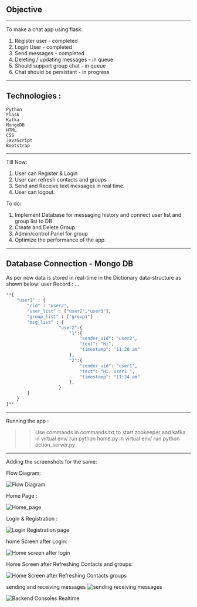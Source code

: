 ## Objective
------------
To make a chat app using flask:
1. Register user - completed
2. Login User - completed
3. Send messages - completed
4. Deleting / updating messages - in queue
5. Should support group chat - in queue
6. Chat should be persistant - in progress
--------------------------------------------------------------------------------
Technologies :
--------------------------------------------------------------------------------

```**Python
Python
Flask
Kafka
MongoDB
HTML
CSS
JavaScript
Bootstrap
```

--------------------------------------------------------------------------------

Till Now:
1. User can Register & Login
2. User can refresh contacts and groups
3. Send and Receive text messages in real time.
3. User can logout.

To do:
1. Implement Database for messaging history and connect user list and group list to DB
2. Create and Delete Group
3. Admin/control Panel for group
4. Optimize the performance of the app.


---------------------------------------------------------------------------------
Database Connection - Mongo DB
---------------------------------------------------------------------------------
As per now data is stored in real-time in the Dictionary data-structure as shown below:
user Record :
...
```python
**{
    "user1" : {
        "cid" : "user2",
        "user_list" : ["user2","user3"],
        "group_list" : ["group1"]
        "msg_list" : {
                    "user2":{
                        "1":{
                            "sender_uid": "user2",
                            "text": "Hi",
                            "timestamp": "11:20 am"
                        },
                        "2":{
                            "sender_uid": "user1",
                            "text": "Hi, user1 ",
                            "timestamp": "11:24 am"
                        },
                    }
        } 
    }
}**
```

----------------------------------------------------

Running the app : 

>> Use commands in commands.txt to start zookeeper and kafka.
>> in virtual env/ run python home.py
>> in virtual env/ run python action_server.py

----------------------------------------------------

Adding the screenshots for the same:

Flow Diagram:

![Flow Diagram](https://user-images.githubusercontent.com/33020180/220600246-6fed3771-4530-481e-9ca2-26cb41211aa8.png)

Home Page :

![Home_page](https://user-images.githubusercontent.com/33020180/220600307-25cf6b97-bd7f-410a-bcf9-255c5f0c0d5e.png)

Login & Registration :

![Login   Registration page](https://user-images.githubusercontent.com/33020180/220600309-d4b31810-46f9-4335-a549-3b0ae2521b1f.png)

home Screen after Login:

![Home screen after login](https://user-images.githubusercontent.com/33020180/220600297-113fe6e9-d3b4-4d99-8fd7-868d4de999ab.png)

Home Screen after Refreshing Contacts and groups:

![Home Screen after Refreshing Contacts   groups](https://user-images.githubusercontent.com/33020180/220600303-ef4843df-d717-446f-9864-eafd25a17a45.png)

sending and receiving messages
![sending   receiving messages](https://user-images.githubusercontent.com/33020180/220600286-a05083a7-c213-4335-9ff6-d7f8c4ef3438.png)

![Backend Consoles Realtime](https://user-images.githubusercontent.com/33020180/220600114-572d7c80-6ff6-496c-b96e-3fdb4a1d9d50.png)




